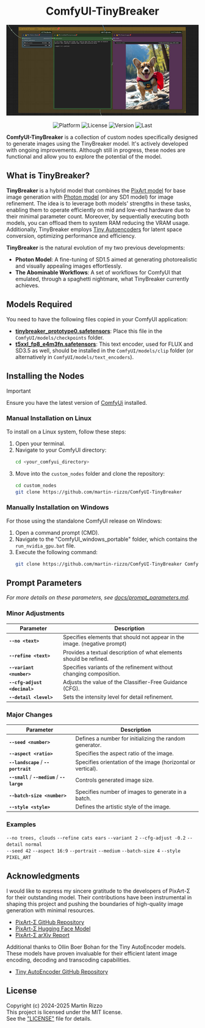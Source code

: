 <div align="center">

# ComfyUI-TinyBreaker

![TinyBreaker Experimental Nodes](./docs/img/banner_nodes.jpg)

<p>
<img alt="Platform" src="https://img.shields.io/badge/platform-ComfyUI-33F">
<img alt="License"  src="https://img.shields.io/github/license/martin-rizzo/ComfyUI-TinyBreaker?color=11D">
<img alt="Version"  src="https://img.shields.io/github/v/tag/martin-rizzo/ComfyUI-TinyBreaker?label=version">
<img alt="Last"     src="https://img.shields.io/github/last-commit/martin-rizzo/ComfyUI-TinyBreaker?color=33F">
</p>
</div>

**ComfyUI-TinyBreaker** is a collection of custom nodes specifically designed to generate images using the TinyBreaker model. It's actively developed with ongoing improvements. Although still in progress, these nodes are functional and allow you to explore the potential of the model.


## What is TinyBreaker?

**TinyBreaker** is a hybrid model that combines the [PixArt model](https://github.com/PixArt-alpha/PixArt-sigma) for base image generation with [Photon model](https://civitai.com/models/84728/photon) (or any SD1 model) for image refinement. The idea is to leverage both models' strengths in these tasks, enabling them to operate efficiently on mid and low-end hardware due to their minimal parameter count. Moreover, by sequentially executing both models, you can offload them to system RAM reducing the VRAM usage. Additionally, TinyBreaker employs [Tiny Autoencoders](https://github.com/madebyollin/taesd) for latent space conversion, optimizing performance and efficiency.

**TinyBreaker** is the natural evolution of my two previous developments:
- **Photon Model**: A fine-tuning of SD1.5 aimed at generating photorealistic and visually appealing images effortlessly.
- **The Abominable Workflows**: A set of workflows for ComfyUI that emulated, through a spaghetti nightmare, what TinyBreaker currently achieves.


## Models Required

You need to have the following files copied in your ComfyUI application:

- **[tinybreaker_prototype0.safetensors](https://civitai.com/models/1213728)**: Place this file in the `ComfyUI/models/checkpoints` folder.
- **[t5xxl_fp8_e4m3fn.safetensors](https://huggingface.co/Comfy-Org/stable-diffusion-3.5-fp8/blob/main/text_encoders/t5xxl_fp8_e4m3fn.safetensors)**: This text encoder, used for FLUX and SD3.5 as well, should be installed in the `ComfyUI/models/clip` folder (or alternatively in `ComfyUI/models/text_encoders`).


## Installing the Nodes
> [!IMPORTANT]
> Ensure you have the latest version of [ComfyUi](https://github.com/comfyanonymous/ComfyUI) installed.


### Manual Installation on Linux

To install on a Linux system, follow these steps:

1. Open your terminal.
2. Navigate to your ComfyUI directory:
   ```bash
   cd <your_comfyui_directory>
   ```
3. Move into the `custom_nodes` folder and clone the repository:
   ```bash
   cd custom_nodes
   git clone https://github.com/martin-rizzo/ComfyUI-TinyBreaker
   ```

### Manually Installation on Windows

For those using the standalone ComfyUI release on Windows:

1. Open a command prompt (CMD).
2. Navigate to the "ComfyUI_windows_portable" folder, which contains the `run_nvidia_gpu.bat` file.
3. Execute the following command:
   ```bash
   git clone https://github.com/martin-rizzo/ComfyUI-TinyBreaker ComfyUI\custom_nodes\ComfyUI-TinyBreaker
   ```

## Prompt Parameters
_For more details on these parameters, see [docs/prompt_parameters.md](docs/prompt_parameters.md)._

### **Minor Adjustments**

| Parameter                                      | Description                                                                |
|------------------------------------------------|----------------------------------------------------------------------------|
| **`--no <text>`**                              | Specifies elements that should not appear in the image. (negative prompt)  |
| **`--refine <text>`**                          | Provides a textual description of what elements should be refined.         |
| **`--variant <number>`**                       | Specifies variants of the refinement without changing composition.         |
| **`--cfg-adjust <decimal>`**                   | Adjusts the value of the Classifier-Free Guidance (CFG).                   |
| **`--detail <level>`**                         | Sets the intensity level for detail refinement.                            |

### **Major Changes**

| Parameter                                      | Description                                                                |
|------------------------------------------------|----------------------------------------------------------------------------|
| **`--seed <number>`**                          | Defines a number for initializing the random generator.                    |
| **`--aspect <ratio>`**                         | Specifies the aspect ratio of the image.                                   |
| **`--landscape`** / **`--portrait`**           | Specifies orientation of the image (horizontal or vertical).               |
| **`--small`** / **`--medium`** / **`--large`** | Controls generated image size.                                             |
| **`--batch-size <number>`**                    | Specifies number of images to generate in a batch.                         |
| **`--style <style>`**                          | Defines the artistic style of the image.                                   |

### Examples

`--no trees, clouds` `--refine cats ears` `--variant 2` `--cfg-adjust -0.2` `--detail normal`  
`--seed 42` `--aspect 16:9` `--portrait` `--medium` `--batch-size 4` `--style PIXEL_ART`


## Acknowledgments

I would like to express my sincere gratitude to the developers of PixArt-Σ for their outstanding model. Their contributions have been instrumental in shaping this project and pushing the boundaries of high-quality image generation with minimal resources.

  * [PixArt-Σ GitHub Repository](https://github.com/PixArt-alpha/PixArt-sigma)
  * [PixArt-Σ Hugging Face Model](https://huggingface.co/PixArt-alpha/PixArt-Sigma-XL-2-1024-MS)
  * [PixArt-Σ arXiv Report](https://arxiv.org/abs/2403.04692)

Additional thanks to Ollin Boer Bohan for the Tiny AutoEncoder models. These models have proven invaluable for their efficient latent image encoding, decoding and transcoding capabilities.

  * [Tiny AutoEncoder GitHub Repository](https://github.com/madebyollin/taesd)
  

## License

Copyright (c) 2024-2025 Martin Rizzo  
This project is licensed under the MIT license.  
See the ["LICENSE"](LICENSE) file for details.
  
